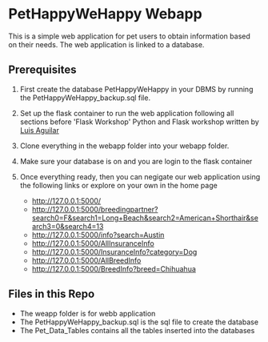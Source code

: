 # PetHappyWeHappy Webapp
This is a simple web application for pet users to obtain information based on their needs. The web application is linked to a database. 

## Prerequisites

1. First create the database PetHappyWeHappy in your DBMS by running the PetHappyWeHappy_backup.sql file.

2. Set up the flask container to run the web application following all sections before 'Flask Workshop' Python and Flask workshop written by [Luis Aguilar](https://github.com/munners17/python-flask-app.git")

3. Clone everything in the webapp folder into your webapp folder. 

4. Make sure your database is on and you are login to the flask container

5. Once everything ready, then you can negigate our web application using the following links or explore on your own in the home page

	- http://127.0.0.1:5000/
	- http://127.0.0.1:5000/breedingpartner?search0=F&search1=Long+Beach&search2=American+Shorthair&search3=0&search4=13
	- http://127.0.0.1:5000/info?search=Austin
	- http://127.0.0.1:5000/AllInsuranceInfo
	- http://127.0.0.1:5000/InsuranceInfo?category=Dog
	- http://127.0.0.1:5000/AllBreedInfo
	- http://127.0.0.1:5000/BreedInfo?breed=Chihuahua
	    
## Files in this Repo

* The weapp folder is for webb application 
* The PetHappyWeHappy_backup.sql is the sql file to create the database
* The Pet_Data_Tables contains all the tables inserted into the databases
